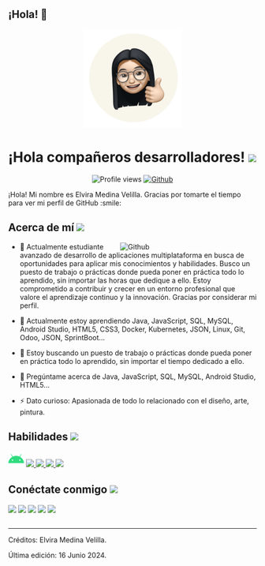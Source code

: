 ## ¡Hola! 👋

<p align="center">
    <img width="200" src="https://github.com/Kathryn-Jie/Kathryn-Jie/blob/main/kathryn.png">
</p>

<h1> ¡Hola compañeros desarrolladores! <img src = "https://raw.githubusercontent.com/MartinHeinz/MartinHeinz/master/wave.gif" width = 30px> </h1>

<p align='center'>
  <img src="https://visitor-badge.glitch.me/badge?page_id=TuUsuario.TuUsuario" alt="Profile views">
  <a href="https://github.com/TuUsuario"><img src="https://img.shields.io/github/followers/TuUsuario?label=Follow&style=social" alt="Github"></a>
</p>

<div size='20px'> ¡Hola! Mi nombre es Elvira Medina Velilla. Gracias por tomarte el tiempo para ver mi perfil de GitHub :smile: </div>

<h2> Acerca de mí <img src = "https://media0.giphy.com/media/KDDpcKigbfFpnejZs6/giphy.gif?cid=ecf05e47oy6f4zjs8g1qoiystc56cu7r9tb8a1fe76e05oty&rid=giphy.gif" width = 100px></h2>

<img width="55%" align="right" alt="Github" src="https://raw.githubusercontent.com/onimur/.github/master/.resources/git-header.svg" />

- 🔭 Actualmente estudiante avanzado de desarrollo de aplicaciones multiplataforma en busca de oportunidades para aplicar mis conocimientos y habilidades. Busco un puesto de trabajo o prácticas donde pueda poner en práctica todo lo aprendido, sin importar las horas que dedique a ello. Estoy comprometido a contribuir y crecer en un entorno profesional que valore el aprendizaje continuo y la innovación. Gracias por considerar mi perfil.
  
- 🌱 Actualmente estoy aprendiendo Java, JavaScript, SQL, MySQL, Android Studio, HTML5, CSS3, Docker, Kubernetes, JSON, Linux, Git, Odoo, JSON, SprintBoot...
  
- 👯 Estoy buscando un puesto de trabajo o prácticas donde pueda poner en práctica todo lo aprendido, sin importar el tiempo dedicado a ello.
  
- 💬 Pregúntame acerca de Java, JavaScript, SQL, MySQL, Android Studio, HTML5...
  
- ⚡ Dato curioso: Apasionada de todo lo relacionado con el diseño, arte, pintura. 

<h2> Habilidades <img src = "https://media2.giphy.com/media/QssGEmpkyEOhBCb7e1/giphy.gif?cid=ecf05e47a0n3gi1bfqntqmob8g9aid1oyj2wr3ds3mg700bl&rid=giphy.gif" width = 32px> </h2>
<a> <img width ='32px' src ='https://github.com/meveel25/meveel25/blob/master/Images/icons8-android-os-48.png'> </a>
<a href= Enlaces a tus repositorios > <img width ='32px' src ='Enlaces a tus iconos de habilidades'> </a>
<a href= Enlaces a tus repositorios > <img width ='32px' src ='Enlaces a tus iconos de habilidades'> </a>
<a href= Enlaces a tus repositorios > <img width ='32px' src ='Enlaces a tus iconos de habilidades'> </a>
<a href= Enlaces a tus repositorios > <img width ='32px' src ='Enlaces a tus iconos de habilidades'> </a>

<h2> Conéctate conmigo <img src='https://raw.githubusercontent.com/ShahriarShafin/ShahriarShafin/main/Assets/handshake.gif' width="100px"> </h2>
<a href = 'Tu enlace de LinkedIn'> <img width = '32px' align= 'center' src="https://raw.githubusercontent.com/rahulbanerjee26/githubAboutMeGenerator/main/icons/linked-in-alt.svg"/></a> 
<a href = 'Tu enlace de Twitter'> <img width = '32px' align= 'center' src="https://raw.githubusercontent.com/rahulbanerjee26/githubAboutMeGenerator/main/icons/twitter.svg"/></a> 
<a href = 'Tu enlace de Medium'> <img width = '32px' align= 'center' src="https://raw.githubusercontent.com/rahulbanerjee26/githubAboutMeGenerator/main/icons/medium.svg"/></a> 
<a href = 'Tu enlace de tu portafolio'> <img width = '32px' align= 'center' src="https://raw.githubusercontent.com/rahulbanerjee26/githubAboutMeGenerator/main/icons/portfolio.png"/></a> 
<a href = 'https://www.github.com/TuUsuario'> <img width = '32px' align= 'center' src="https://raw.githubusercontent.com/rahulbanerjee26/githubAboutMeGenerator/main/icons/github.svg"/></a>
  
<br>
<br>



-----
Créditos: Elvira Medina Velilla.

Última edición: 16 Junio 2024.

